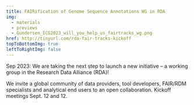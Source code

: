 ```yaml
---
title: FAIRification of Genome Sequence Annotations WG in RDA
img:
  - materials
  - previews
  - Gundersen_ICG2023_will_you_help_us_fairtracks_wg.png
href: http://tinyurl.com/rda-fair-tracks-kickoff
topToBottomImg: true
leftToRightImg: false
---
```


Sep 2023: We are taking the next step to launch a new initiative – a working group in the Research
Data Alliance (RDA)!

We invite a global community of data providers, tool developers, FAIR/RDM specialists and analytical
end users to an open collaboration. Kickoff meetings Sept. 12 and 12.
